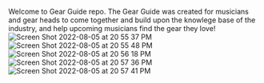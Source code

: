 Welcome to Gear Guide repo.
The Gear Guide was created for musicians and gear heads to come together and build upon the knowlege base of the industry, and help upcoming musicians find the gear they love!
![Screen Shot 2022-08-05 at 20 55 37 PM](https://user-images.githubusercontent.com/98844164/183227267-2cd914d0-1649-45d2-bc4f-dea3b9170ba7.png)
![Screen Shot 2022-08-05 at 20 55 48 PM](https://user-images.githubusercontent.com/98844164/183227271-65cca0f1-d50b-458a-b7b4-e704d4c74f3c.png)
![Screen Shot 2022-08-05 at 20 56 18 PM](https://user-images.githubusercontent.com/98844164/183227274-52dbb7f5-88d8-48c8-b58f-caa7cea47b96.png)
![Screen Shot 2022-08-05 at 20 57 36 PM](https://user-images.githubusercontent.com/98844164/183227315-36fc7add-e5c8-4178-9433-e0d20109d135.png)
![Screen Shot 2022-08-05 at 20 57 41 PM](https://user-images.githubusercontent.com/98844164/183227325-bfab2870-bd10-459d-9040-58d151127b7a.png)
